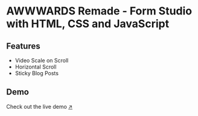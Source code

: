 #  AWWWARDS Remade - Form Studio with HTML, CSS and JavaScript

## Features
- Video Scale on Scroll
- Horizontal Scroll
- Sticky Blog Posts

## Demo

Check out the live demo [↗️](https://mohit-kucheriya.github.io/FormStudio/)
